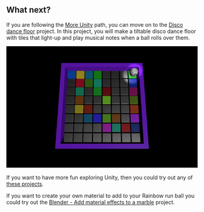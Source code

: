 ## What next?

If you are following the [More Unity](https://projects.raspberrypi.org/en/raspberrypi/more-unity) path, you can move on to the [Disco dance floor](https://projects.raspberrypi.org/en/projects/disco-dance-floor) project. In this project, you will make a tiltable disco dance floor with tiles that light-up and play musical notes when a ball rolls over them.

![An image of the finished Disco dance floor project showing coloured tiles and a ball with mirror ball materia. The floor is tilted at an angle.](images/disco-dance-floor.png)

If you want to have more fun exploring Unity, then you could try out any of [these projects](https://projects.raspberrypi.org/en/projects?software%5B%5D=unity).

If you want to create your own material to add to your Rainbow run ball you could try out the [Blender - Add material effects to a marble](https://projects.raspberrypi.org/en/projects/blender-marble) project. 
